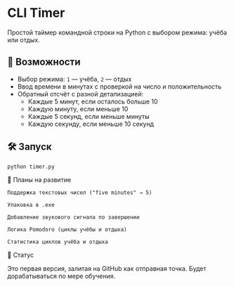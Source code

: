 # CLI Timer

Простой таймер командной строки на Python с выбором режима: учёба или отдых.

## 🚀 Возможности
- Выбор режима: `1` — учёба, `2` — отдых
- Ввод времени в минутах с проверкой на число и положительность
- Обратный отсчёт с разной детализацией:
  - Каждые 5 минут, если осталось больше 10
  - Каждую минуту, если меньше 10
  - Каждые 5 секунд, если меньше минуты
  - Каждую секунду, если меньше 10 секунд

## 🛠️ Запуск

```bash
python timer.py
```

🧭 Планы на развитие

    Поддержка текстовых чисел ("five minutes" → 5)

    Упаковка в .exe

    Добавление звукового сигнала по завершении

    Логика Pomodoro (циклы учёбы и отдыха)
	
	Статистика циклов учёба и отдыха
	

📁 Статус

Это первая версия, залитая на GitHub как отправная точка. Будет дорабатываться по мере обучения.